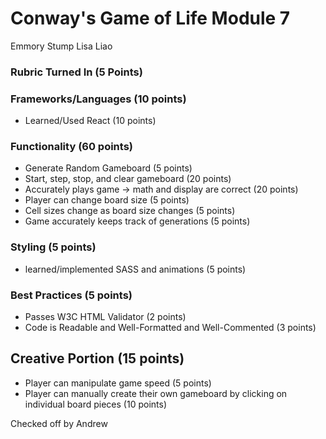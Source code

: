 # Conway's Game of Life Module 7 #
Emmory Stump
Lisa Liao

### Rubric Turned In (5 Points) ###

### Frameworks/Languages (10 points) ###

* Learned/Used React (10 points)

### Functionality (60 points) ###

* Generate Random Gameboard (5 points)
* Start, step, stop, and clear gameboard (20 points)
* Accurately plays game -> math and display are correct (20 points)
* Player can change board size (5 points)
* Cell sizes change as board size changes (5 points)
* Game accurately keeps track of generations (5 points)

### Styling (5 points) ###

* learned/implemented SASS and animations (5 points)

### Best Practices (5 points) ###

* Passes W3C HTML Validator (2 points)
* Code is Readable and Well-Formatted and Well-Commented (3 points)

## Creative Portion (15 points) ###

* Player can manipulate game speed (5 points) 
* Player can manually create their own gameboard by clicking on individual board pieces (10 points)

Checked off by Andrew